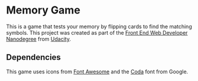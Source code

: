 # Memory Game
This is a game that tests your memory by flipping cards to find the matching symbols. This project was created as part of the [Front End Web Developer Nanodegree](https://www.udacity.com/course/front-end-web-developer-nanodegree--nd001) from [Udacity](https://www.udacity.com/).

## Dependencies
This game uses icons from [Font Awesome](https://fontawesome.com/?from=io) and the [Coda](https://fonts.google.com/specimen/Coda) font from Google.
